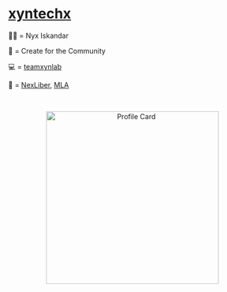 # [xyntechx](https://xyntechx.com/)

👩🏻 = Nyx Iskandar

🧡 = Create for the Community

💻 = [teamxynlab](https://github.com/teamxynlab)

🚀 = [NexLiber](https://nexliber.com/), [MLA](https://github.com/xyntechx/Manga-Layout-Analysis)

<br/>

<p align="center">
  <a href="https://xyntechx.com/">
      <img
           src="https://xyntechx-readme-stats.vercel.app/api/?username=xyntechx&show_icons=true&include_all_commits=true&title_color=ff6633&text_color=ffffff&icon_color=ff6633&border_color=ff6633&bg_color=232323"
           alt="Profile Card"
           width="350"
      />
  </a>
</p>
